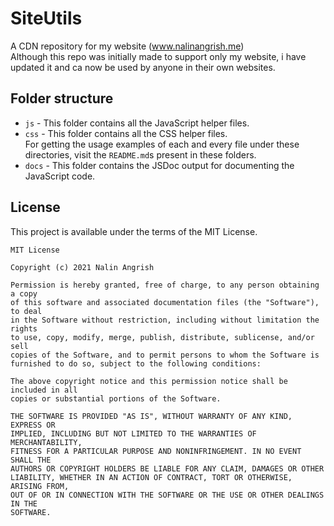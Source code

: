 # SiteUtils
A CDN repository for my website (www.nalinangrish.me)  
Although this repo was initially made to support only my website, i have updated it and ca now be used by anyone in their own websites.  
## Folder structure
- `js` - This folder contains all the JavaScript helper files.
- `css` - This folder contains all the CSS helper files.   
	For getting the usage examples of each and every file under these directories, visit the `README.md`s present in these folders.
- `docs` - This folder contains the JSDoc output for documenting the JavaScript code. 
## License
This project is available under the terms of the MIT License.
```
MIT License

Copyright (c) 2021 Nalin Angrish

Permission is hereby granted, free of charge, to any person obtaining a copy
of this software and associated documentation files (the "Software"), to deal
in the Software without restriction, including without limitation the rights
to use, copy, modify, merge, publish, distribute, sublicense, and/or sell
copies of the Software, and to permit persons to whom the Software is
furnished to do so, subject to the following conditions:

The above copyright notice and this permission notice shall be included in all
copies or substantial portions of the Software.

THE SOFTWARE IS PROVIDED "AS IS", WITHOUT WARRANTY OF ANY KIND, EXPRESS OR
IMPLIED, INCLUDING BUT NOT LIMITED TO THE WARRANTIES OF MERCHANTABILITY,
FITNESS FOR A PARTICULAR PURPOSE AND NONINFRINGEMENT. IN NO EVENT SHALL THE
AUTHORS OR COPYRIGHT HOLDERS BE LIABLE FOR ANY CLAIM, DAMAGES OR OTHER
LIABILITY, WHETHER IN AN ACTION OF CONTRACT, TORT OR OTHERWISE, ARISING FROM,
OUT OF OR IN CONNECTION WITH THE SOFTWARE OR THE USE OR OTHER DEALINGS IN THE
SOFTWARE.
```